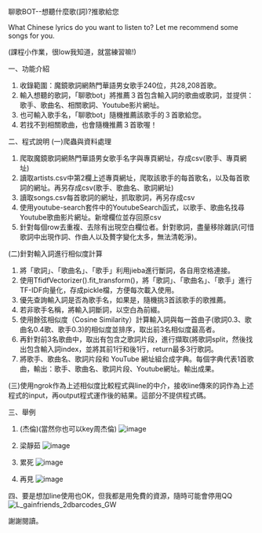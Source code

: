 聊歌BOT--想聽什麼歌(詞)?推歌給您

What Chinese lyrics do you want to listen to? Let me recommend some songs for you.

(課程小作業，很low我知道，就當練習嘛!)

一、功能介紹
1. 收錄範圍：魔鏡歌詞網熱門華語男女歌手240位，共28,208首歌。
2. 輸入想聽的歌詞，「聊歌bot」將推薦３首包含輸入詞的歌曲或歌詞，並提供：歌手、歌曲名、相關歌詞、Youtube影片網址。
3. 也可輸入歌手名，「聊歌bot」隨機推薦該歌手的３首歌給您。
4. 若找不到相關歌曲，也會隨機推薦３首歌喔！

二、程式說明
(一)爬蟲與資料處理
1. 爬取魔鏡歌詞網熱門華語男女歌手名字與專頁網址，存成csv(歌手、專頁網址)
2. 讀取artists.csv中第2欄上述專頁網址，爬取該歌手的每首歌名，以及每首歌詞的網址。再另存成csv(歌手、歌曲名、歌詞網址)
3. 讀取songs.csv每首歌詞的網址，抓取歌詞，再另存成csv
4. 使用youtube-search套件中的YoutubeSearch函式，以歌手、歌曲名找尋Youtube歌曲影片網址。新增欄位並存回原csv
5. 針對每個row去重複、去除有出現空白欄位者。針對歌詞，盡量移除雜訊(可惜歌詞中出現作詞、作曲人以及贅字變化太多，無法清乾淨)。

(二)針對輸入詞進行相似度計算
1. 將「歌詞」、「歌曲名」、「歌手」利用jieba進行斷詞，各自用空格連接。 
2. 使用TfidfVectorizer().fit_transform()，將「歌詞」、「歌曲名」、「歌手」進行TF-IDF向量化，存成pickle檔，方便每次載入使用。
3. 優先查詢輸入詞是否為歌手名，如果是，隨機挑3首該歌手的歌推薦。
4. 若非歌手名稱，將輸入詞斷詞，以空白為前綴。 
5. 使用餘弦相似度（Cosine Similarity）計算輸入詞與每一首曲子(歌詞0.3、歌曲名0.4歌、歌手0.3)的相似度並排序，取出前3名相似度最高者。
6. 再針對前3名歌曲中，取出有包含之歌詞片段，進行擷取(將歌詞split，然後找出包含輸入詞index，並將其前1行和後1行，return最多3行歌詞。
7. 將歌手、歌曲名、歌詞片段和 YouTube 網址組合成字典。每個字典代表1首歌曲，輸出：歌手、歌曲名、歌詞片段、Youtube網址。輸出成果。

(三)使用ngrok作為上述相似度比較程式與line的中介，接收line傳來的詞作為上述程式的input，再output程式運作後的結果。這部分不提供程式碼。

三、舉例
1. (杰倫)(當然你也可以key周杰倫)
![image](https://github.com/iamjocelynwu/Chinese-Song-Lyrics-Line-Bot/assets/98579075/aca6a3cf-8088-4bb2-bda4-d6f44f3cf0ee)

2. 梁靜茹
![image](https://github.com/iamjocelynwu/Chinese-Song-Lyrics-Line-Bot/assets/98579075/aa693954-287e-4ff8-9822-1e819a8cde2b)

3. 累死
![image](https://github.com/iamjocelynwu/Chinese-Song-Lyrics-Line-Bot/assets/98579075/163d0961-d317-441c-a2eb-7fe230999c2d)

5. 再見
![image](https://github.com/iamjocelynwu/Chinese-Song-Lyrics-Line-Bot/assets/98579075/84aff240-ddd6-4b3c-8169-7eab896df47b)

四、要是想加line使用也OK，但我都是用免費的資源，隨時可能會停用QQ
![L_gainfriends_2dbarcodes_GW](https://github.com/iamjocelynwu/Chinese-Song-Lyrics-Line-Bot/assets/98579075/889ccc4f-3a08-4b1d-998c-42d52a88864b)

謝謝閱讀。
